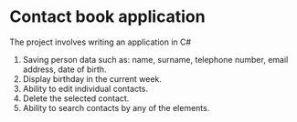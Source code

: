 # Contact book application 

The project involves writing an application in C#

1. Saving person data such as: name, surname, telephone number, email address, date of birth.
2. Display birthday in the current week.
3. Ability to edit individual contacts.
4. Delete the selected contact.
5. Ability to search contacts by any of the elements.

